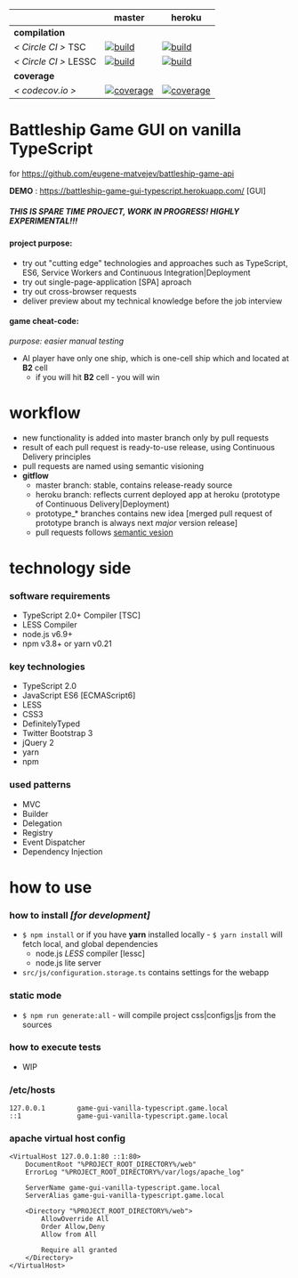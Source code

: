 
[circle.ci-master-badge]: https://circleci.com/gh/eugene-matvejev/battleship-game-gui-vanilla-typescript/tree/master.svg?style=svg
[circle.ci-master-link]: https://circleci.com/gh/eugene-matvejev/battleship-game-gui-vanilla-typescript/tree/master
[codecov.io-master-badge]: https://codecov.io/gh/eugene-matvejev/battleship-game-gui-vanilla-typescript/branch/master/graph/badge.svg
[codecov.io-master-link]: https://codecov.io/gh/eugene-matvejev/battleship-game-gui-vanilla-typescript/branch/master

[circle.ci-heroku-badge]: https://circleci.com/gh/eugene-matvejev/battleship-game-gui-vanilla-typescript/tree/heroku.svg?style=svg
[circle.ci-heroku-link]: https://circleci.com/gh/eugene-matvejev/battleship-game-gui-vanilla-typescript/tree/heroku
[codecov.io-heroku-badge]: https://codecov.io/gh/eugene-matvejev/battleship-game-gui-vanilla-typescript/branch/heroku/graph/badge.svg
[codecov.io-heroku-link]: https://codecov.io/gh/eugene-matvejev/battleship-game-gui-vanilla-typescript/branch/heroku

|                       | master                                                         | heroku
|---                    |---                                                             |---
| __compilation__       |
| _< Circle CI >_ TSC   | [![build][circle.ci-master-badge]][circle.ci-master-link]      | [![build][circle.ci-heroku-badge]][circle.ci-heroku-link]
| _< Circle CI >_ LESSC | [![build][circle.ci-master-badge]][circle.ci-master-link]      | [![build][circle.ci-heroku-badge]][circle.ci-heroku-link]
| __coverage__          |
| _< codecov.io >_      | [![coverage][codecov.io-master-badge]][codecov.io-master-link] | [![coverage][codecov.io-heroku-badge]][codecov.io-heroku-link]

# Battleship Game GUI on vanilla TypeScript
for https://github.com/eugene-matvejev/battleship-game-api

__DEMO__ : https://battleship-game-gui-typescript.herokuapp.com/ [GUI]

##### THIS IS SPARE TIME PROJECT, WORK IN PROGRESS! HIGHLY EXPERIMENTAL!!!
#### project purpose:
 * try out "cutting edge" technologies and approaches such as TypeScript, ES6, Service Workers and Continuous Integration|Deployment
 * try out single-page-application [SPA] aproach
 * try out cross-browser requests
 * deliver preview about my technical knowledge before the job interview

#### game cheat-code:
_purpose: easier manual testing_
* AI player have only one ship, which is one-cell ship which and located at __B2__ cell
  * if you will hit __B2__ cell - you will win

# workflow
 * new functionality is added into master branch only by pull requests
 * result of each pull request is ready-to-use release, using Continuous Delivery principles
 * pull requests are named using semantic visioning
 * __gitflow__
   * master branch: stable, contains release-ready source
   * heroku branch: reflects current deployed app at heroku (prototype of Continuous Delivery|Deployment)
   * prototype_* branches contains new idea [merged pull request of prototype branch is always next *major* version release]
   * pull requests follows [semantic vesion](http://semver.org/)

# technology side
### software requirements
 * TypeScript 2.0+ Compiler [TSC]
 * LESS Compiler
 * node.js v6.9+
 * npm v3.8+ or yarn v0.21

### key technologies
 * TypeScript 2.0
 * JavaScript ES6 [ECMAScript6]
 * LESS
 * CSS3
 * DefinitelyTyped
 * Twitter Bootstrap 3
 * jQuery 2
 * yarn
 * npm

### used patterns
 * MVC
 * Builder
 * Delegation
 * Registry
 * Event Dispatcher
 * Dependency Injection

# how to use
### how to install _[for development]_
 * `$ npm install` or if you have __yarn__ installed locally - `$ yarn install` will fetch local, and global dependencies
   * node.js _LESS_ compiler [lessc]
   * node.js lite server
 * `src/js/configuration.storage.ts` contains settings for the webapp

### static mode
 * `$ npm run generate:all` - will compile project css|configs|js from the sources

### how to execute tests
 * WIP

### /etc/hosts
```
127.0.0.1        game-gui-vanilla-typescript.game.local
::1              game-gui-vanilla-typescript.game.local
```

### apache virtual host config
```
<VirtualHost 127.0.0.1:80 ::1:80>
    DocumentRoot "%PROJECT_ROOT_DIRECTORY%/web"
    ErrorLog "%PROJECT_ROOT_DIRECTORY%/var/logs/apache_log"

    ServerName game-gui-vanilla-typescript.game.local
    ServerAlias game-gui-vanilla-typescript.game.local

    <Directory "%PROJECT_ROOT_DIRECTORY%/web">
        AllowOverride All
        Order Allow,Deny
        Allow from All

        Require all granted
    </Directory>
</VirtualHost>
```

